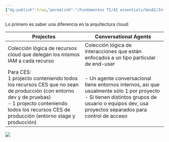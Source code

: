 ```yaml
---
{"dg-publish":true,"permalink":"/Fundamentos TI/AI essentials/GenAI/Introduction to Agent Assist and its GenAi Capabilities/01 Customer engagement Suite architecture (CES)/"}
---
```


Lo primero es saber una diferencia en la arquitectura cloud:


| <center>Projectos</center>                                                                                                                                                                                        | <center>Conversational Agents</center>                                                                                                                                                              |
| ----------------------------------------------------------------------------------------------------------------------------------------------------------------------------------------------------------------- | --------------------------------------------------------------------------------------------------------------------------------------------------------------------------------------------------- |
| Colección lógica de recursos cloud que delegan los mismos IAM a cada recurso                                                                                                                                      | Colección lógica de interacciones que están enfocados a un tipo particular de end-user                                                                                                              |
| Para CES:<br>1 projecto conteniendo todos los recursos CES que no sean de producción (con entorno dev y de pruebas)<br>- 1 projecto conteniendo todos los recursos CES de producción (entorno stage y producción) | - Un agente conversacional tiene entornos internos, asi que usualmente sólo 1 por proyecto<br>- Si tienen distintos grupos de usuario o equipos dev, usa proyectos separados para control de acceso |
![](https://i.imgur.com/Rz5pxGJ.png)


